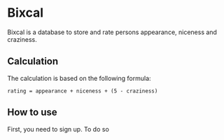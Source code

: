 # Bixcal

Bixcal is a database to store and rate persons appearance, niceness and craziness.

## Calculation

The calculation is based on the following formula:

```
rating = appearance + niceness + (5 - craziness)
```

## How to use

First, you need to sign up. To do so
